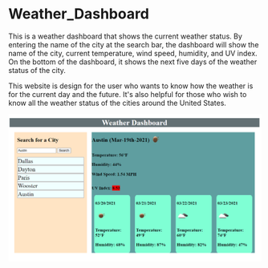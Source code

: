 # Weather_Dashboard
This is a weather dashboard that shows the current weather status. By entering the name of the city at the search bar, the dashboard will show the name of the city, current temperature, wind speed, humidity, and UV index. On the bottom of the dashboard, it shows the next five days of the weather status of the city.

This website is design for the user who wants to know how the weather is for the current day and the future. It's also helpful for those who wish to know all the weather status of the cities around the United States.

![Main page](./assets/Weather.PNG)

